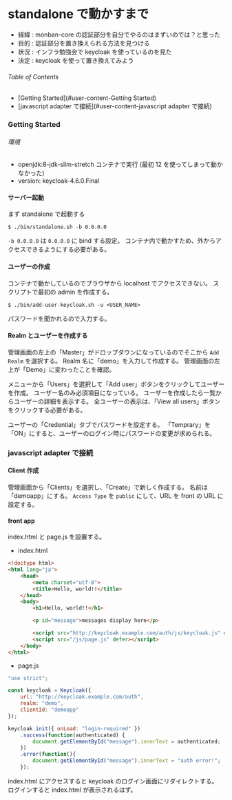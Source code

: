 # standalone で動かすまで

- 経緯 : monban-core の認証部分を自分でやるのはまずいのでは？と思った
- 目的 : 認証部分を置き換えられる方法を見つける
- 状況 : インフラ勉強会で keycloak を使っているのを見た
- 決定 : keycloak を使って置き換えてみよう


###### Table of Contents

- [Getting Started](#user-content-Getting Started)
- [javascript adapter で接続](#user-content-javascript adapter で接続)


### Getting Started

###### 環境

- openjdk:8-jdk-slim-stretch コンテナで実行 (最初 12 を使ってしまって動かなかった)
- version: keycloak-4.6.0.Final

#### サーバー起動

まず standalone で起動する

```
$ ./bin/standalone.sh -b 0.0.0.0
```

`-b 0.0.0.0` は `0.0.0.0` に bind する設定。
コンテナ内で動かすため、外からアクセスできるようにする必要がある。


#### ユーザーの作成

コンテナで動かしているのでブラウザから localhost でアクセスできない。
スクリプトで最初の admin を作成する。

```
$ ./bin/add-user-keycloak.sh -u <USER_NAME>
```

パスワードを聞かれるので入力する。


#### Realm とユーザーを作成する

管理画面の左上の「Master」がドロップダウンになっているのでそこから `Add Realm` を選択する。
Realm 名に「demo」を入力して作成する。
管理画面の左上が「Demo」に変わったことを確認。

メニューから「Users」を選択して「Add user」ボタンをクリックしてユーザーを作成。
ユーザー名のみ必須項目になっている。
ユーザーを作成したら一覧からユーザーの詳細を表示する。
全ユーザーの表示は、「View all users」ボタンをクリックする必要がある。

ユーザーの「Credential」タブでパスワードを設定する。
「Temprary」を「ON」にすると、ユーザーのログイン時にパスワードの変更が求められる。


### javascript adapter で接続

#### Client 作成

管理画面から「Clients」を選択し、「Create」で新しく作成する。
名前は「demoapp」にする。
`Access Type` を `public` にして、URL を front の URL に設定する。


#### front app

index.html と page.js を設置する。

- index.html

```html
<!doctype html>
<html lang="ja">
    <head>
        <meta charset="utf-8">
        <title>Hello, world!!</title>
    </head>
    <body>
        <h1>Hello, world!!</h1>

        <p id="message">messages display here</p>

        <script src="http://keycloak.example.com/auth/js/keycloak.js" defer></script>
        <script src="/js/page.js" defer></script>
    </body> 
</html>
```

- page.js

```js
"use strict";

const keycloak = Keycloak({
    url: "http://keycloak.example.com/auth",
    realm: "demo",
    clientId: "demoapp"
});                                                                                                    

keycloak.init({ onLoad: "login-required" })
    .success(function(authenticated) {
        document.getElementById("message").innerText = authenticated;
    })
    .error(function(){
        document.getElementById("message").innerText = "auth error!";
    });
```

index.html にアクセスすると keycloak のログイン画面にリダイレクトする。
ログインすると index.html が表示されるはず。
